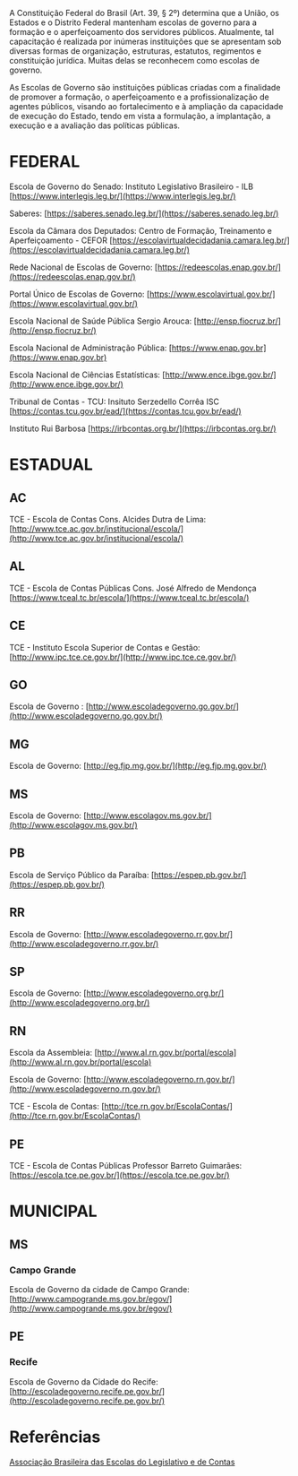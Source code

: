 A Constituição Federal do Brasil (Art. 39, § 2º) determina que a União, os Estados e o Distrito Federal mantenham escolas de governo para a formação e o aperfeiçoamento dos servidores públicos. Atualmente, tal capacitação é realizada por inúmeras instituições que se apresentam sob diversas formas de organização, estruturas, estatutos, regimentos e constituição jurídica. Muitas delas se reconhecem como escolas de governo.

As Escolas de Governo são instituições públicas criadas com a finalidade de promover a formação, o aperfeiçoamento e a profissionalização de agentes públicos, visando ao fortalecimento e à ampliação da capacidade de execução do Estado, tendo em vista a formulação, a implantação, a execução e a avaliação das políticas públicas.

# **FEDERAL**

Escola de Governo do Senado: Instituto Legislativo Brasileiro - ILB [https://www.interlegis.leg.br/](https://www.interlegis.leg.br/)

Saberes: [https://saberes.senado.leg.br/](https://saberes.senado.leg.br/)

Escola da Câmara dos Deputados: Centro de Formação, Treinamento e Aperfeiçoamento - CEFOR [https://escolavirtualdecidadania.camara.leg.br/](https://escolavirtualdecidadania.camara.leg.br/)

Rede Nacional de Escolas de Governo: [https://redeescolas.enap.gov.br/](https://redeescolas.enap.gov.br/)

Portal Único de Escolas de Governo: [https://www.escolavirtual.gov.br/](https://www.escolavirtual.gov.br/)

Escola Nacional de Saúde Pública Sergio Arouca: [http://ensp.fiocruz.br/](http://ensp.fiocruz.br/)

Escola Nacional de Administração Pública: [https://www.enap.gov.br](https://www.enap.gov.br)

Escola Nacional de Ciências Estatísticas: [http://www.ence.ibge.gov.br/](http://www.ence.ibge.gov.br/)

Tribunal de Contas - TCU: Insituto Serzedello Corrêa ISC [https://contas.tcu.gov.br/ead/](https://contas.tcu.gov.br/ead/)

Instituto Rui Barbosa [https://irbcontas.org.br/](https://irbcontas.org.br/)

# **ESTADUAL**

## AC

TCE - Escola de Contas Cons. Alcides Dutra de Lima: [http://www.tce.ac.gov.br/institucional/escola/](http://www.tce.ac.gov.br/institucional/escola/)

## AL

TCE - Escola de Contas Públicas Cons. José Alfredo de Mendonça [https://www.tceal.tc.br/escola/](https://www.tceal.tc.br/escola/) 

## CE

TCE - Instituto Escola Superior de Contas e Gestão: [http://www.ipc.tce.ce.gov.br/](http://www.ipc.tce.ce.gov.br/)

## GO

Escola de Governo : [http://www.escoladegoverno.go.gov.br/](http://www.escoladegoverno.go.gov.br/)

## MG

Escola de Governo: [http://eg.fjp.mg.gov.br/](http://eg.fjp.mg.gov.br/)

## MS

Escola de Governo: [http://www.escolagov.ms.gov.br/](http://www.escolagov.ms.gov.br/)

## PB

Escola de Serviço Público da Paraíba: [https://espep.pb.gov.br/](https://espep.pb.gov.br/)

## RR

Escola de Governo: [http://www.escoladegoverno.rr.gov.br/](http://www.escoladegoverno.rr.gov.br/)

## SP

Escola de Governo: [http://www.escoladegoverno.org.br/](http://www.escoladegoverno.org.br/)

## RN

Escola da Assembleia: [http://www.al.rn.gov.br/portal/escola](http://www.al.rn.gov.br/portal/escola)

Escola de Governo: [http://www.escoladegoverno.rn.gov.br/](http://www.escoladegoverno.rn.gov.br/)

TCE - Escola de Contas: [http://tce.rn.gov.br/EscolaContas/](http://tce.rn.gov.br/EscolaContas/)

## PE

TCE - Escola de Contas Públicas Professor Barreto Guimarães: [https://escola.tce.pe.gov.br/](https://escola.tce.pe.gov.br/)

# **MUNICIPAL**

## MS

### Campo Grande

Escola de Governo da cidade de Campo Grande: [http://www.campogrande.ms.gov.br/egov/](http://www.campogrande.ms.gov.br/egov/)

## PE

### Recife

Escola de Governo da Cidade do Recife: [http://escoladegoverno.recife.pe.gov.br/](http://escoladegoverno.recife.pe.gov.br/)

# Referências

[Associação Brasileira das Escolas do Legislativo e de Contas](https://www.portalabel.org.br)
